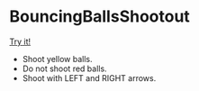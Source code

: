 # BouncingBallsShootout

[Try it!](https://christernilsson.github.io/Lab/2017/104-BouncingBallsShootout/index.html)

* Shoot yellow balls.
* Do not shoot red balls.
* Shoot with LEFT and RIGHT arrows.
